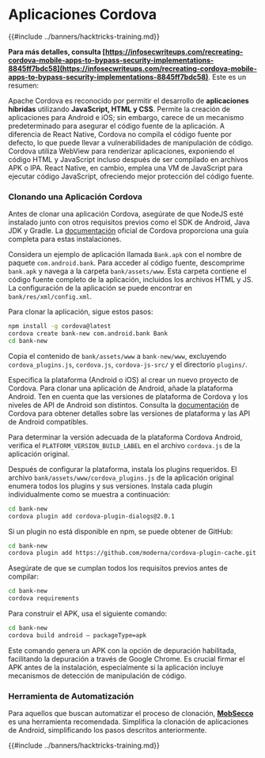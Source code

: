 # Aplicaciones Cordova

{{#include ../banners/hacktricks-training.md}}

**Para más detalles, consulta [https://infosecwriteups.com/recreating-cordova-mobile-apps-to-bypass-security-implementations-8845ff7bdc58](https://infosecwriteups.com/recreating-cordova-mobile-apps-to-bypass-security-implementations-8845ff7bdc58)**. Este es un resumen:

Apache Cordova es reconocido por permitir el desarrollo de **aplicaciones híbridas** utilizando **JavaScript, HTML y CSS**. Permite la creación de aplicaciones para Android e iOS; sin embargo, carece de un mecanismo predeterminado para asegurar el código fuente de la aplicación. A diferencia de React Native, Cordova no compila el código fuente por defecto, lo que puede llevar a vulnerabilidades de manipulación de código. Cordova utiliza WebView para renderizar aplicaciones, exponiendo el código HTML y JavaScript incluso después de ser compilado en archivos APK o IPA. React Native, en cambio, emplea una VM de JavaScript para ejecutar código JavaScript, ofreciendo mejor protección del código fuente.

### Clonando una Aplicación Cordova

Antes de clonar una aplicación Cordova, asegúrate de que NodeJS esté instalado junto con otros requisitos previos como el SDK de Android, Java JDK y Gradle. La [documentación](https://cordova.apache.org/docs/en/11.x/guide/cli/#install-pre-requisites-for-building) oficial de Cordova proporciona una guía completa para estas instalaciones.

Considera un ejemplo de aplicación llamada `Bank.apk` con el nombre de paquete `com.android.bank`. Para acceder al código fuente, descomprime `bank.apk` y navega a la carpeta `bank/assets/www`. Esta carpeta contiene el código fuente completo de la aplicación, incluidos los archivos HTML y JS. La configuración de la aplicación se puede encontrar en `bank/res/xml/config.xml`.

Para clonar la aplicación, sigue estos pasos:
```bash
npm install -g cordova@latest
cordova create bank-new com.android.bank Bank
cd bank-new
```
Copia el contenido de `bank/assets/www` a `bank-new/www`, excluyendo `cordova_plugins.js`, `cordova.js`, `cordova-js-src/` y el directorio `plugins/`.

Especifica la plataforma (Android o iOS) al crear un nuevo proyecto de Cordova. Para clonar una aplicación de Android, añade la plataforma Android. Ten en cuenta que las versiones de plataforma de Cordova y los niveles de API de Android son distintos. Consulta la [documentación](https://cordova.apache.org/docs/en/11.x/guide/platforms/android/) de Cordova para obtener detalles sobre las versiones de plataforma y las API de Android compatibles.

Para determinar la versión adecuada de la plataforma Cordova Android, verifica el `PLATFORM_VERSION_BUILD_LABEL` en el archivo `cordova.js` de la aplicación original.

Después de configurar la plataforma, instala los plugins requeridos. El archivo `bank/assets/www/cordova_plugins.js` de la aplicación original enumera todos los plugins y sus versiones. Instala cada plugin individualmente como se muestra a continuación:
```bash
cd bank-new
cordova plugin add cordova-plugin-dialogs@2.0.1
```
Si un plugin no está disponible en npm, se puede obtener de GitHub:
```bash
cd bank-new
cordova plugin add https://github.com/moderna/cordova-plugin-cache.git
```
Asegúrate de que se cumplan todos los requisitos previos antes de compilar:
```bash
cd bank-new
cordova requirements
```
Para construir el APK, usa el siguiente comando:
```bash
cd bank-new
cordova build android — packageType=apk
```
Este comando genera un APK con la opción de depuración habilitada, facilitando la depuración a través de Google Chrome. Es crucial firmar el APK antes de la instalación, especialmente si la aplicación incluye mecanismos de detección de manipulación de código.

### Herramienta de Automatización

Para aquellos que buscan automatizar el proceso de clonación, **[MobSecco](https://github.com/Anof-cyber/MobSecco)** es una herramienta recomendada. Simplifica la clonación de aplicaciones de Android, simplificando los pasos descritos anteriormente.

{{#include ../banners/hacktricks-training.md}}

